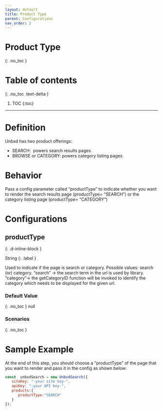 ```yaml
---
layout: default
title: Product Type
parent: Configurations
nav_order: 2
---
```


# Product Type
{: .no_toc }

# Table of contents
{: .no_toc .text-delta }

1. TOC
{:toc}

---

# Definition
Unbxd has two product offerings:

*   SEARCH:  powers search results pages 
*   BROWSE or CATEGORY: powers category listing pages

# Behavior
Pass a config parameter called “productType” to indicate whether you want to render the search results page (productType= “SEARCH”) or the category listing page (productType= “CATEGORY”)

# Configurations
## productType
{: .d-inline-block }

String
{: .label }

Used to indicate if the page is search or category. Possible values: search (or) category. “search” -> the search term in the url is used by library. “category”-> the getCategoryID function will be invoked to identify the category which needs to be displayed for the given url.

### Default Value
{: .no_toc }
null

### Scenarios
{: .no_toc }


# Sample Example
At the end of this step, you should choose a “productType” of the page that you want to render and pass it in the config as shown below:

```js
const  unbxdSearch = new UnbxdSearch({
   siteKey: "-your site key-",
   apiKey: "-your API key-",
   products:{
      productType:"SEARCH"
   }
});
```

